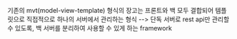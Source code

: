 기존의 mvt(model-view-template) 형식의 장고는 프론트와 백 모두 결합되어 템플릿으로 직접적으로 하나의 서버에서  관리하는 형식
--> 단독 서버로 rest api만 관리할 수 있도록, 백 서버를 분리하여 사용할 수 있게 하는 framework